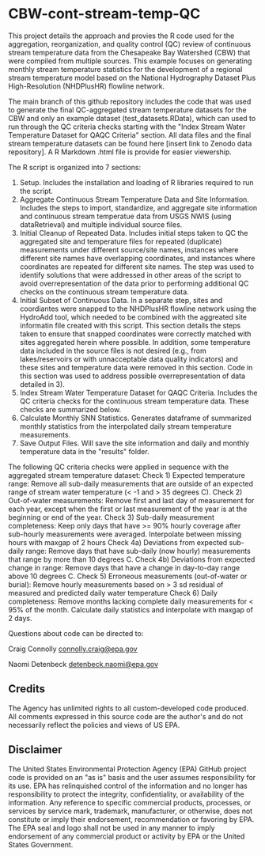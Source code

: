 # CBW-cont-stream-temp-QC

This project details the approach and provies the R code used for the aggregation, reorganization, and quality control (QC) review of continuous stream temperature data from the Chesapeake Bay Watershed (CBW) that were compiled from multiple sources. This example focuses on generating monthly stream temperature statistics for the development of a regional stream temperature model based on the National Hydrography Dataset Plus High-Resolution (NHDPlusHR) flowline network. 

The main branch of this github repository includes the code that was used to generate the final QC-aggregated stream temperature datasets for the CBW and only an example dataset (test_datasets.RData), which can used to run through the QC criteria checks starting with the "Index Stream Water Temperature Dataset for QAQC Criteria" section. All data files and the final stream temperature datasets can be found here [insert link to Zenodo data repository]. A R Markdown .html file is provide for easier viewership. 

The R script is organized into 7 sections:
1) Setup. Includes the installation and loading of R libraries required to run the script.
2) Aggregate Continuous Stream Temperature Data and Site Information. Includes the steps to import, standardize, and aggregate site information and continuous stream temperatue data from USGS NWIS (using dataRetrieval) and multiple individual source files.
3) Initial Cleanup of Repeated Data. Includes initial steps taken to QC the aggregated site and temperature files for repeated (duplicate) measurements under different source/site names, instances where different site names have overlapping coordinates, and instances where coordinates are repeated for different site names. The step was used to identify solutions that were addressed in other areas of the script to avoid overrepresentation of the data prior to performing additional QC checks on the continuous stream temperature data.
4) Initial Subset of Continuous Data. In a separate step, sites and coordiantes were snapped to the NHDPlusHR flowline network using the HydroAdd tool, which needed to be combined with the aggreated site informatin file created with this script. This section details the steps taken to ensure that snapped coordinates were correctly matched with sites aggregated herein where possible. In addition, some temperature data included in the source files is not desired (e.g., from lakes/reservoirs or with unnacceptable data quality indicators) and these sites and temperature data were removed in this section. Code in this section was used to address possible overrepresentation of data detailed in 3).
5) Index Stream Water Temperature Dataset for QAQC Criteria. Includes the QC criteria checks for the continuous stream temperature data. These checks are summarized below.
6) Calculate Monthly SNN Statistics. Generates dataframe of summarized monthly statistics from the interpolated daily stream temperature measurements.
7) Save Output Files. Will save the site information and daily and monthly temperature data in the "results" folder.

The following QC criteria checks were applied in sequence with the aggregated stream temperature dataset:
Check 1) Expected temperature range: Remove all sub-daily measurements that are outside of an expected range of stream water temperature (< -1 and > 35 degrees C).
Check 2) Out-of-water measurements: Remove first and last day of measurement for each year, except when the first or last measurement of the year is at the beginning or end of the year.
Check 3) Sub-daily measurement completeness: Keep only days that have >= 90% hourly coverage after sub-hourly measurements were averaged. Interpolate between missing hours with maxgap of 2 hours
Check 4a) Deviations from expected sub-daily range: Remove days that have sub-daily (now hourly) measurements that range by more than 10 degrees C.
Check 4b) Deviations from expected change in range: Remove days that have a change in day-to-day range above 10 degrees C. 
Check 5) Erroneous measurements (out-of-water or burial): Remove hourly measurements based on > 3 sd residual of measured and predicted daily water temperature
Check 6) Daily completeness: Remove months lacking complete daily measurements for < 95% of the month. Calculate daily statistics and interpolate with maxgap of 2 days. 

Questions about code can be directed to:

Craig Connolly
connolly.craig@epa.gov

Naomi Detenbeck
detenbeck.naomi@epa.gov

## Credits
The Agency has unlimited rights to all custom-developed code produced. All comments expressed in this source code are the author's and do not necessarily reflect the policies and views of US EPA.

## Disclaimer
The United States Environmental Protection Agency (EPA) GitHub project code is provided on an "as is" basis and the user assumes responsibility for its use. EPA has relinquished control of the information and no longer has responsibility to protect the integrity, confidentiality, or availability of the information. Any reference to specific commercial products, processes, or services by service mark, trademark, manufacturer, or otherwise, does not constitute or imply their endorsement, recommendation or favoring by EPA. The EPA seal and logo shall not be used in any manner to imply endorsement of any commercial product or activity by EPA or the United States Government. 
